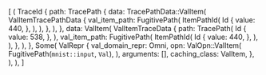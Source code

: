 [
    (
        TraceId {
            path: TracePath {
                data: TracePathData::ValItem(
                    ValItemTracePathData {
                        val_item_path: FugitivePath(
                            ItemPathId(
                                Id {
                                    value: 440,
                                },
                            ),
                        ),
                    },
                ),
            },
            data: ValItem(
                ValItemTraceData {
                    path: TracePath(
                        Id {
                            value: 538,
                        },
                    ),
                    val_item_path: FugitivePath(
                        ItemPathId(
                            Id {
                                value: 440,
                            },
                        ),
                    ),
                },
            ),
        },
        Some(
            ValRepr {
                val_domain_repr: Omni,
                opn: ValOpn::ValItem(
                    FugitivePath(`mnist::input`, `Val`),
                ),
                arguments: [],
                caching_class: ValItem,
            },
        ),
    ),
]